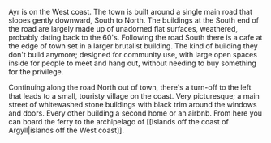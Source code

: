 Ayr is on the West coast. The town is built around a single main road that slopes gently downward, South to North. The buildings at the South end of the road are largely made up of unadorned flat surfaces, weathered, probably dating back to the 60's. Following the road South there is a cafe at the edge of town set in a larger brutalist building. The kind of building they don't build anymore; designed for community use, with large open spaces inside for people to meet and hang out, without needing to buy something for the privilege.

Continuing along the road North out of town, there's a turn-off to the left that leads to a small, touristy village on the coast. Very picturesque; a main street of whitewashed stone buildings with black trim around the windows and doors. Every other building a second home or an airbnb. From here you can board the ferry to the archipelago of [[Islands off the coast of Argyll|islands off the West coast]].